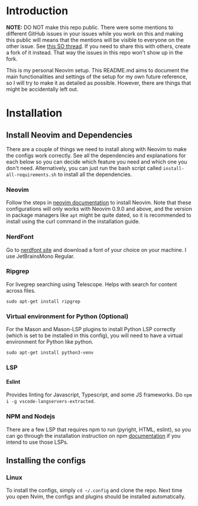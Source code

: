 # Introduction
**NOTE:** DO NOT make this repo public. There were some mentions to different GitHub issues in your issues while you work on this and making this public will means that the mentions will be visible to everyone on the other issue. See [this SO thread](https://stackoverflow.com/questions/43872026/remove-issue-reference-in-github). If you need to share this with others, create a fork of it instead. That way the issues in this repo won't show up in the fork.

This is my personal Neovim setup. This README.md aims to document the main functionalities and settings of the setup for my own future reference, so I will try to make it as detailed as possible. However, there are things that might be accidentally left out.

# Installation
## Install Neovim and Dependencies
There are a couple of things we need to install along with Neovim to make the configs work correctly. See all the dependencies and explanations for each below so you can decide which feature you need and which one you don't need. Alternatively, you can just run the bash script called `install-all-requirements.sh` to install all the dependencies.

### Neovim
Follow the steps in [neovim documentation](https://github.com/neovim/neovim/blob/master/INSTALL.md) to install Neovim. Note that these configurations will only works with Neovim 0.9.0 and above, and the version in package managers like `apt` might be quite dated, so it is recommended to install using the curl command in the installation guide.

### NerdFont
Go to [nerdfont site](https://www.nerdfonts.com/font-downloads) and download a font of your choice on your machine. I use JetBrainsMono Regular.

### Ripgrep
For livegrep searching using Telescope. Helps with search for content across files.

`sudo apt-get install ripgrep`

### Virtual environment for Python (Optional)
For the Mason and Mason-LSP plugins to install Python LSP correctly (which is set to be installed in this config), you will need to have a virtual environment for Python like python.

`sudo apt-get install python3-venv`

### LSP
#### Eslint
Provides linting for Javascript, Typescript, and some JS frameworks. Do `npm i -g vscode-langservers-extracted`.

### NPM and Nodejs
There are a few LSP that requires npm to run (pyright, HTML, eslint), so you can go through the installation instruction on npm [documentation](https://docs.npmjs.com/downloading-and-installing-node-js-and-npm) if you intend to use those LSPs.


## Installing the configs
### Linux
To install the configs, simply `cd ~/.config` and clone the repo. Next time you open Nvim, the configs and plugins should be installed automatically.
